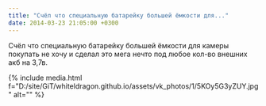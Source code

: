 ```yaml
---
title: "Счёл что специальную батарейку большей ёмкости для..."
date: 2014-03-23 21:05:00 +0300
---
```


Счёл что специальную батарейку большей ёмкости для камеры покупать не хочу и сделал это мега нечто под любое кол-во внешних акб на 3,7в.

{% include media.html f="D:/site/GiT/whiteldragon.github.io/assets/vk_photos/1/5KOy5G3yZUY.jpg" alt="" %}
